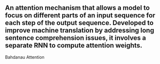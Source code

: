 An attention mechanism that allows a model to focus on different parts of an input sequence for each step of the output sequence. Developed to improve machine translation by addressing long sentence comprehension issues, it involves a separate RNN to compute attention weights.
---
Bahdanau Attention
